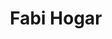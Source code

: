 ---
title: "Fabi Hogar"
url: /ciudad-autonoma-de-buenos-aires/fabi-hogar/
shop: Haushaltsartikel
---